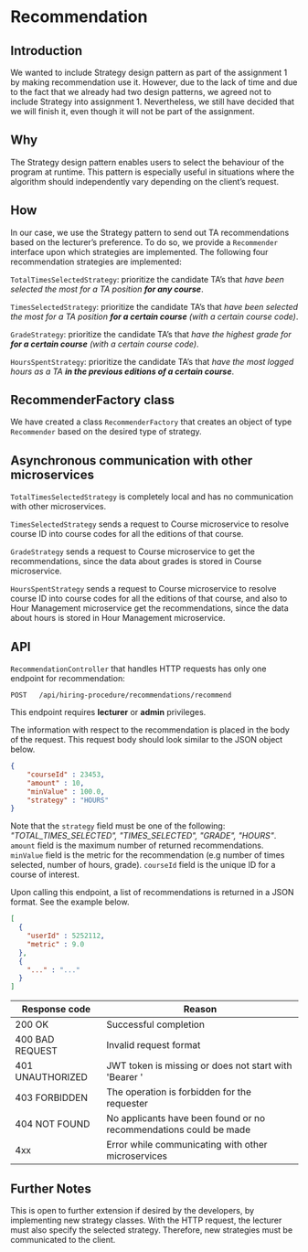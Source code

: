 # Recommendation


## Introduction

We wanted to include Strategy design pattern as part of the assignment 1 by making recommendation use it. However, due to the lack of time and due to the fact that we already had two design patterns, we agreed not to include Strategy into assignment 1. Nevertheless, we still have decided that we will finish it, even though it will not be part of the assignment.


## Why

The Strategy design pattern enables users to select the behaviour of the program at runtime. This pattern is especially useful in situations where the algorithm should independently vary depending on the client’s request.


## How

In our case, we use the Strategy pattern to send out TA recommendations based on the lecturer’s preference. To do so, we provide a `Recommender` interface upon which strategies are implemented. The following four recommendation strategies are implemented:

`TotalTimesSelectedStrategy`: prioritize the candidate TA’s that _have been selected the most for a TA position **for any course**_.

`TimesSelectedStrategy`: prioritize the candidate TA’s that _have been selected the most for a TA position **for a certain course** (with a certain course code)_.

`GradeStrategy`: prioritize the candidate TA’s that _have the highest grade for **for a certain course** (with a certain course code)_.

`HoursSpentStrategy`: prioritize the candidate TA’s that _have the most logged hours as a TA **in the previous editions of a certain course**_.


## RecommenderFactory class

We have created a class `RecommenderFactory` that creates an object of type `Recommender` based on the desired type of strategy.


## Asynchronous communication with other microservices

`TotalTimesSelectedStrategy` is completely local and has no communication with other microservices.

`TimesSelectedStrategy` sends a request to Course microservice to resolve course ID into course codes for all the editions of that course.

`GradeStrategy` sends a request to Course microservice to get the recommendations, since the data about grades is stored in Course microservice.

`HoursSpentStrategy` sends a request to Course microservice to resolve course ID into course codes for all the editions of that course, and also to Hour Management microservice get the recommendations, since the data about hours is stored in Hour Management microservice.


## API

`RecommendationController` that handles HTTP requests has only one endpoint for recommendation:

```
POST   /api/hiring-procedure/recommendations/recommend
```

This endpoint requires **lecturer** or **admin** privileges.

The information with respect to the recommendation is placed in the body of the request. This request body should look similar to the JSON object below.

```json
{
	"courseId" : 23453,
	"amount" : 10,
	"minValue" : 100.0,
	"strategy" : "HOURS"
}
```

Note that the `strategy` field must be one of the following: _"TOTAL_TIMES_SELECTED", "TIMES_SELECTED", "GRADE", "HOURS"_. `amount` field is the maximum number of returned recommendations. `minValue` field is the metric for the recommendation (e.g number of times selected, number of hours, grade). `courseId` field is the unique ID for a course of interest.

Upon calling this endpoint, a list of recommendations is returned in a JSON format. See the example below. 

```json
[
  {
	"userId" : 5252112,
	"metric" : 9.0
  },
  {
    "..." : "..."
  }
]
```

| Response code    | Reason                                                            |
|------------------|-------------------------------------------------------------------|
| 200 OK           | Successful completion                                             |
| 400 BAD REQUEST  | Invalid request format                                            |
| 401 UNAUTHORIZED | JWT token is missing or does not start with 'Bearer '             |
| 403 FORBIDDEN    | The operation is forbidden for the requester                      |
| 404 NOT FOUND    | No applicants have been found or no recommendations could be made |
| 4xx              | Error while communicating with other microservices                |


## Further Notes
This is open to further extension if desired by the developers, by implementing new strategy classes. With the HTTP request, the lecturer must also specify the selected strategy. Therefore, new strategies must be communicated to the client. 